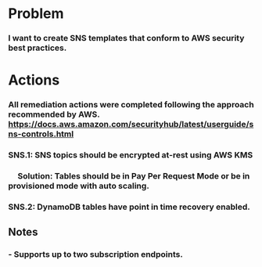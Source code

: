 # Problem 

### I want to create SNS templates that conform to AWS security best practices.

# Actions

### All remediation actions were completed following the approach recommended by AWS. https://docs.aws.amazon.com/securityhub/latest/userguide/sns-controls.html

### SNS.1: SNS topics should be encrypted at-rest using AWS KMS

### &nbsp;&nbsp;&nbsp;&nbsp; Solution: Tables should be in Pay Per Request Mode or be in provisioned mode with auto scaling. 

### SNS.2: DynamoDB tables have point in time recovery enabled.

## Notes

### - Supports up to two subscription endpoints.
